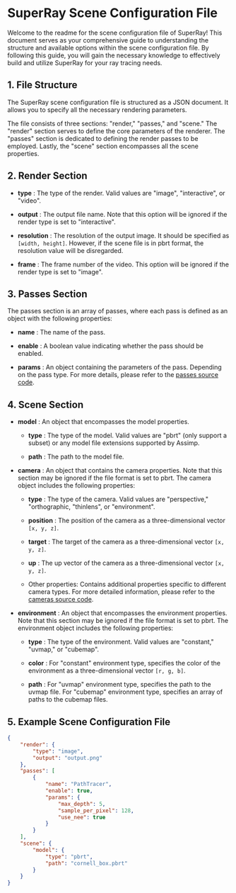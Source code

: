 # SuperRay Scene Configuration File

Welcome to the readme for the scene configuration file of SuperRay! This document serves as your comprehensive guide to understanding the structure and available options within the scene configuration file. By following this guide, you will gain the necessary knowledge to effectively build and utilize SuperRay for your ray tracing needs.

## 1. File Structure

The SuperRay scene configuration file is structured as a JSON document. It allows you to specify all the necessary rendering parameters.

The file consists of three sections: "render," "passes," and "scene." The "render" section serves to define the core parameters of the renderer. The "passes" section is dedicated to defining the render passes to be employed. Lastly, the "scene" section encompasses all the scene properties.

## 2. Render Section

- **type** : The type of the render. Valid values are "image", "interactive", or "video".

- **output** : The output file name. Note that this option will be ignored if the render type is set to "interactive".

- **resolution** : The resolution of the output image. It should be specified as `[width, height]`. However, if the scene file is in pbrt format, the resolution value will be disregarded.

- **frame** : The frame number of the video. This option will be ignored if the render type is set to "image".

## 3. Passes Section

The passes section is an array of passes, where each pass is defined as an object with the following properties:

- **name** : The name of the pass.

- **enable** : A boolean value indicating whether the pass should be enabled.

- **params** : An object containing the parameters of the pass. Depending on the pass type. For more details, please refer to the [passes source code](../src/passes/).

## 4. Scene Section

- **model** : An object that encompasses the model properties.

  - **type** : The type of the model. Valid values are "pbrt" (only support a subset) or any model file extensions supported by Assimp.

  - **path** : The path to the model file.

- **camera** : An object that contains the camera properties. Note that this section may be ignored if the file format is set to pbrt. The camera object includes the following properties:

  - **type** : The type of the camera. Valid values are "perspective," "orthographic, "thinlens", or "environment".

  - **position** : The position of the camera as a three-dimensional vector `[x, y, z]`.

  - **target** : The target of the camera as a three-dimensional vector `[x, y, z]`.

  - **up** : The up vector of the camera as a three-dimensional vector `[x, y, z]`.

  - Other properties: Contains additional properties specific to different camera types. For more detailed information, please refer to the [cameras source code](../src/device_include/scene/camera.h).

- **environment** : An object that encompasses the environment properties. Note that this section may be ignored if the file format is set to pbrt. The environment object includes the following properties:

  - **type** : The type of the environment. Valid values are "constant," "uvmap," or "cubemap".

  - **color** : For "constant" environment type, specifies the color of the environment as a three-dimensional vector `[r, g, b]`.

  - **path** : For "uvmap" environment type, specifies the path to the uvmap file. For "cubemap" environment type, specifies an array of paths to the cubemap files.

## 5. Example Scene Configuration File

```json
{
    "render": {
        "type": "image",
        "output": "output.png"
    },
    "passes": [
        {
            "name": "PathTracer",
            "enable": true,
            "params": {
                "max_depth": 5,
                "sample_per_pixel": 128,
                "use_nee": true
            }
        }
    ],
    "scene": {
        "model": {
            "type": "pbrt",
            "path": "cornell_box.pbrt"
        }
    }
}
```